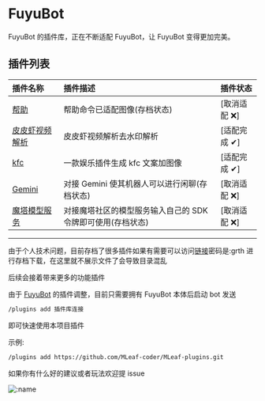 # FuyuBot

FuyuBot 的插件库，正在不断适配 FuyuBot，让 FuyuBot 变得更加完美。

## 插件列表

| 插件名称                                                                      | 插件描述                                                    | 插件状态      |
| :---------------------------------------------------------------------------- | :---------------------------------------------------------- | :------------ |
| [帮助](https://github.com/MLeaf-coder/MLeaf-plugins/tree/main/help)           | 帮助命令已适配图像(存档状态)                                | [取消适配 ❌] |
| [皮皮虾视频解析](https://github.com/MLeaf-coder/MLeaf-plugins/tree/main/ppx)  | 皮皮虾视频解析去水印解析                                    | [适配完成 ✔]  |
| [kfc](https://github.com/MLeaf-coder/MLeaf-plugins/tree/main/kfc)             | 一款娱乐插件生成 kfc 文案加图像                             | [适配完成 ✔]  |
| [Gemini](https://github.com/MLeaf-coder/MLeaf-plugins/tree/main/Gemini)       | 对接 Gemini 使其机器人可以进行闲聊(存档状态)                | [取消适配 ❌] |
| [魔塔模型服务](https://github.com/MLeaf-coder/MLeaf-plugins/tree/main/Gemini) | 对接魔塔社区的模型服务输入自己的 SDK 令牌即可使用(存档状态) | [取消适配 ❌] |

---

由于个人技术问题，目前存档了很多插件如果有需要可以访问[链接](https://wwer.lanzouw.com/iDwDa2o449ze)密码是:grth
进行存档下载，在这里就不展示文件了会导致目录混乱

后续会接着带来更多的功能插件

由于 [FuyuBot](https://github.com/CatMoeCircle/FuyuBot) 的插件调整，目前只需要拥有 FuyuBot 本体后启动 bot 发送

```bash
/plugins add 插件库连接
```

即可快速使用本项目插件

示例:

```bash
/plugins add https://github.com/MLeaf-coder/MLeaf-plugins.git
```

如果你有什么好的建议或者玩法欢迎提 issue

![:name](https://count.getloli.com/@MLeaf-plugins?name=MLeaf-plugins&theme=rule34&padding=7&offset=0&align=center&scale=1&pixelated=1&darkmode=auto)
